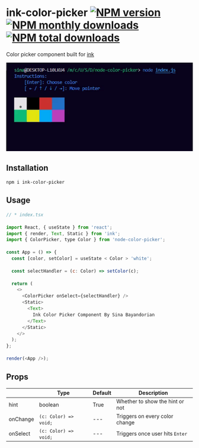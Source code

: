 # ink-color-picker [![NPM version](https://img.shields.io/npm/v/ink-color-picker.svg?style=flat)](https://www.npmjs.com/package/ink-color-picker) [![NPM monthly downloads](https://img.shields.io/npm/dm/ink-color-picker.svg?style=flat)](https://npmjs.org/package/ink-color-picker) [![NPM total downloads](https://img.shields.io/npm/dt/ink-color-picker.svg?style=flat)](https://npmjs.org/package/ink-color-picker)

Color picker component built for [ink](https://www.npmjs.com/package/ink)

![Demo GIF](assets/demo.gif)

## Installation

```shell
npm i ink-color-picker
```

## Usage

```js
// * index.tsx

import React, { useState } from 'react';
import { render, Text, Static } from 'ink';
import { ColorPicker, type Color } from 'node-color-picker';

const App = () => {
  const [color, setColor] = useState < Color > 'white';

  const selectHandler = (c: Color) => setColor(c);

  return (
    <>
      <ColorPicker onSelect={selectHandler} />
      <Static>
        <Text>
          Ink Color Picker Component By Sina Bayandorian
        </Text>
      </Static>
    </>
  );
};

render(<App />);
```

## Props

|          |         Type          | Default |           Description           |
|----------|-----------------------|---------|---------------------------------|
|   hint   |        boolean        |  True   | Whether to show the hint or not |
| onChange | `(c: Color) => void;` |   ---   | Triggers on every color change  |
| onSelect | `(c: Color) => void;` |   ---   | Triggers once user hits `Enter` |

